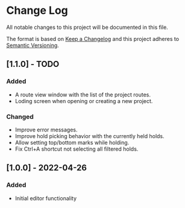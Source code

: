 # Change Log
All notable changes to this project will be documented in this file.

The format is based on [Keep a Changelog](http://keepachangelog.com/)
and this project adheres to [Semantic Versioning](http://semver.org/).


## [1.1.0] - TODO

### Added
- A route view window with the list of the project routes.
- Loding screen when opening or creating a new project.

### Changed
- Improve error messages.
- Improve hold picking behavior with the currently held holds.
- Allow setting top/bottom marks while holding.
- Fix Ctrl+A shortcut not selecting all filtered holds.


## [1.0.0] - 2022-04-26

### Added
- Initial editor functionality
